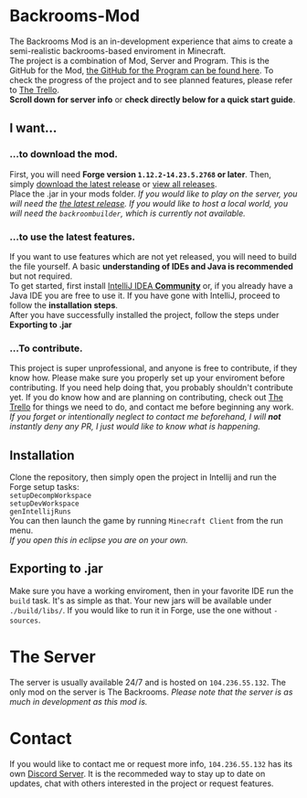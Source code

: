 # Backrooms-Mod
The Backrooms Mod is an in-development experience that aims to create a semi-realistic backrooms-based enviroment in Minecraft.\
The project is a combination of Mod, Server and Program. This is the GitHub for the Mod, [the GitHub for the Program can be found here](https://github.com/kurmachu/BackroomBuilder). To check the progress of the project and to see planned features, please refer to [The Trello](https://trello.com/b/fGqeE8lz/backrooms-mod-i-guess).\
**Scroll down for server info** or **check directly below for a quick start guide**.
## I want...
### ...to download the mod.
First, you will need **Forge version `1.12.2-14.23.5.2768` or later**. Then, simply [download the latest release](https://github.com/kurmachu/Backrooms-Mod/releases/latest) or [view all releases](https://github.com/kurmachu/Backrooms-Mod/releases).\
Place the .jar in your mods folder. *If you would like to play on the server, you will need the [the latest release](https://github.com/kurmachu/Backrooms-Mod/releases/latest). If you would like to host a local world, you will need the `backroombuilder`, which is currently not available.*
### ...to use the latest features.
If you want to use features which are not yet released, you will need to build the file yourself. A basic **understanding of IDEs and Java is recommended** but not required.\
To get started, first install [IntelliJ IDEA **Community**](https://www.jetbrains.com/idea/download/) or, if you already have a Java IDE you are free to use it. If you have gone with IntelliJ, proceed to follow the **installation steps**.\
After you have successfully installed the project, follow the steps under **Exporting to .jar**
### ...To contribute.
This project is super unprofessional, and anyone is free to contribute, if they know how. Please make sure you properly set up your enviroment before contributing. If you need help doing that, you probably shouldn't contribute yet. If you do know how and are planning on contributing, check out [The Trello](https://trello.com/b/fGqeE8lz/backrooms-mod-i-guess) for things we need to do, and contact me before beginning any work. *If you forget or intentionally neglect to contact me beforehand, I will **not** instantly deny any PR, I just would like to know what is happening.*
## Installation
Clone the repository, then simply open the project in Intellij and run the Forge setup tasks:\
`setupDecompWorkspace`\
`setupDevWorkspace`\
`genIntellijRuns`\
You can then launch the game by running `Minecraft Client` from the run menu.\
*If you open this in eclipse you are on your own.*
## Exporting to .jar
Make sure you have a working enviroment, then in your favorite IDE run the `build` task. It's as simple as that. Your new jars will be available under `./build/libs/`. If you would like to run it in Forge, use the one without `-sources`.
# The Server
The server is usually available 24/7 and is hosted on `104.236.55.132`. The only mod on the server is The Backrooms. *Please note that the server is as much in development as this mod is.*
# Contact
If you would like to contact me or request more info, `104.236.55.132` has its own [Discord Server](https://discord.gg/wJBAn8B). It is the recommeded way to stay up to date on updates, chat with others interested in the project or request features.